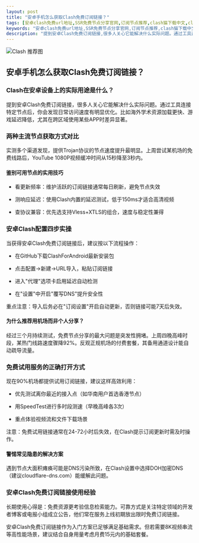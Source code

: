 ```yaml
---
layout: post
title: "安卓手机怎么获取Clash免费订阅链接？"
tags: [安卓clash免费url地址,SSR免费节点分享官网,订阅节点推荐,clash猫下载中文,clash设置代理,clash使用教程详解,shadowrocket配置节点免费]
keywords: "安卓clash免费url地址,SSR免费节点分享官网,订阅节点推荐,clash猫下载中文,clash设置代理,clash使用教程详解,shadowrocket配置节点免费"
description: "提到安卓Clash免费订阅链接,很多人关心它能解决什么实际问题。通过工具连接特定节点后,你会发现日常访问速度有明显优化。比如海外学术资源加载更快、游戏延迟降低,尤其在跨区域使用某些APP时差异显著。"
---
```


![Clash 推荐图](https://clashjd.github.io/assets/img/tiktok机场推荐.png)

## 安卓手机怎么获取Clash免费订阅链接？

### Clash在安卓设备上的实际用途是什么？

提到安卓Clash免费订阅链接，很多人关心它能解决什么实际问题。通过工具连接特定节点后，你会发现日常访问速度有明显优化。比如海外学术资源加载更快、游戏延迟降低，尤其在跨区域使用某些APP时差异显著。

### 两种主流节点获取方式对比

实测多个渠道发现，提供Trojan协议的节点速度提升最明显。上周尝试某机场的免费线路后，YouTube 1080P视频缓冲时间从15秒降至3秒内。

#### 鉴别可用节点的实用技巧

- 看更新频率：维护活跃的订阅链接通常每日刷新，避免节点失效

- 测响应延迟：使用Clash内置的延迟测试，低于150ms才适合高清视频

- 查协议兼容：优先选支持Vless+XTLS的组合，速度与稳定性兼得

### 安卓Clash配置四步实操

当获得安卓Clash免费订阅链接后，建议按以下流程操作：

- 在GitHub下载ClashForAndroid最新安装包

- 点击配置→新建→URL导入，粘贴订阅链接

- 进入"代理"选项卡启用延迟自动检测

- 在"设置"中开启"覆写DNS"提升安全性

重点注意：导入后务必在"订阅设置"开启自动更新，否则链接可能7天后失效。

#### 为什么推荐用机场而非个人分享？

经过三个月持续测试，免费节点分享的最大问题是突发性拥堵。上周四晚高峰时段，某热门线路速度骤降92%。反观正规机场的付费套餐，其备用通道设计能自动疏导流量。

### 免费试用服务的正确打开方式

现在90%机场都提供试用订阅链接，建议这样高效利用：

- 优先测试离你最近的接入点（如华南用户首选香港节点）

- 用SpeedTest进行多时段测速（早晚高峰各3次）

- 重点体验视频流和文件下载场景

注意：免费试用链接通常在24-72小时后失效，在Clash提示订阅更新时需及时操作。

#### 警惕常见隐患的解决方案

遇到节点大面积瘫痪可能是DNS污染所致，在Clash设置中选择DOH加密DNS（建议cloudflare-dns.com）能缓解此问题。

### 安卓Clash免费订阅链接使用经验

长期使用心得是：免费资源更考验信息检索能力。可靠方式是关注特定领域的开发者博客或电报小组成立公告，他们常在服务上线初期放出限时免费订阅链接。

安卓Clash免费订阅链接作为入门方案已足够满足基础需求。但若需要8K视频串流等高性能场景，建议结合自身用量考虑月费15元内的基础套餐。